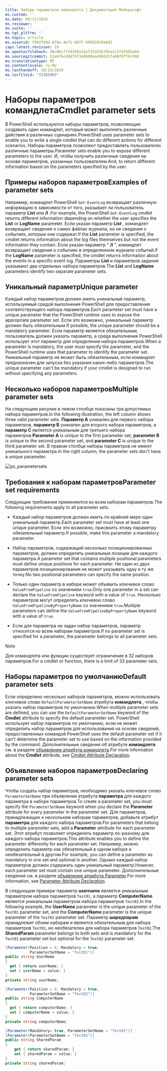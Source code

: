 ```yaml
---
title: Наборы параметров командлета | Документация Майкрософт
ms.custom: ''
ms.date: 09/13/2016
ms.reviewer: ''
ms.suite: ''
ms.tgt_pltfrm: ''
ms.topic: article
ms.assetid: f902fd4d-8f6e-4ef1-b07f-59983039a0d1
caps.latest.revision: 10
ms.openlocfilehash: d8c00c7ffd369a32af151836785a2c5f47b05a68
ms.sourcegitcommit: 52a67bcd9d7bf3e8600ea4302d1fa8970ff9c998
ms.translationtype: MT
ms.contentlocale: ru-RU
ms.lasthandoff: 10/15/2019
ms.locfileid: "72365903"
---
```

# <a name="cmdlet-parameter-sets"></a><span data-ttu-id="57b01-102">Наборы параметров командлета</span><span class="sxs-lookup"><span data-stu-id="57b01-102">Cmdlet parameter sets</span></span>

<span data-ttu-id="57b01-103">В PowerShell используются наборы параметров, позволяющие создавать один командлет, который может выполнять различные действия в различных сценариях.</span><span class="sxs-lookup"><span data-stu-id="57b01-103">PowerShell uses parameter sets to enable you to write a single cmdlet that can do different actions for different scenarios.</span></span> <span data-ttu-id="57b01-104">Наборы параметров позволяют предоставлять пользователю различные параметры.</span><span class="sxs-lookup"><span data-stu-id="57b01-104">Parameter sets enable you to expose different parameters to the user.</span></span> <span data-ttu-id="57b01-105">И, чтобы получить различные сведения на основе параметров, указанных пользователем.</span><span class="sxs-lookup"><span data-stu-id="57b01-105">And, to return different information based on the parameters specified by the user.</span></span>

## <a name="examples-of-parameter-sets"></a><span data-ttu-id="57b01-106">Примеры наборов параметров</span><span class="sxs-lookup"><span data-stu-id="57b01-106">Examples of parameter sets</span></span>

<span data-ttu-id="57b01-107">Например, командлет PowerShell `Get-EventLog` возвращает различную информацию в зависимости от того, указывает ли пользователь параметр **List** или **/l** .</span><span class="sxs-lookup"><span data-stu-id="57b01-107">For example, the PowerShell `Get-EventLog` cmdlet returns different information depending on whether the user specifies the **List** or **LogName** parameter.</span></span> <span data-ttu-id="57b01-108">Если указан параметр **List** , командлет возвращает сведения о самих файлах журнала, но не сведения о событиях, которые они содержат.</span><span class="sxs-lookup"><span data-stu-id="57b01-108">If the **List** parameter is specified, the cmdlet returns information about the log files themselves but not the event information they contain.</span></span> <span data-ttu-id="57b01-109">Если указан параметр " **/l** ", командлет возвращает сведения о событиях в определенном журнале событий.</span><span class="sxs-lookup"><span data-stu-id="57b01-109">If the **LogName** parameter is specified, the cmdlet returns information about the events in a specific event log.</span></span> <span data-ttu-id="57b01-110">Параметры **List** и параметров задания указывают два отдельных набора параметров.</span><span class="sxs-lookup"><span data-stu-id="57b01-110">The **List** and **LogName** parameters identify two separate parameter sets.</span></span>

## <a name="unique-parameter"></a><span data-ttu-id="57b01-111">Уникальный параметр</span><span class="sxs-lookup"><span data-stu-id="57b01-111">Unique parameter</span></span>

<span data-ttu-id="57b01-112">Каждый набор параметров должен иметь уникальный параметр, используемый средой выполнения PowerShell для предоставления соответствующего набора параметров.</span><span class="sxs-lookup"><span data-stu-id="57b01-112">Each parameter set must have a unique parameter that the PowerShell runtime uses to expose the appropriate parameter set.</span></span> <span data-ttu-id="57b01-113">Если это возможно, уникальный параметр должен быть обязательным.</span><span class="sxs-lookup"><span data-stu-id="57b01-113">If possible, the unique parameter should be a mandatory parameter.</span></span> <span data-ttu-id="57b01-114">Если параметр является обязательным, пользователь должен указать параметр, а среда выполнения PowerShell использует этот параметр для определения набора параметров.</span><span class="sxs-lookup"><span data-stu-id="57b01-114">When a parameter is mandatory, the user must specify the parameter, and the PowerShell runtime uses that parameter to identify the parameter set.</span></span> <span data-ttu-id="57b01-115">Уникальный параметр не может быть обязательным, если командлет предназначен для запуска без указания каких-либо параметров.</span><span class="sxs-lookup"><span data-stu-id="57b01-115">The unique parameter can't be mandatory if your cmdlet is designed to run without specifying any parameters.</span></span>

## <a name="multiple-parameter-sets"></a><span data-ttu-id="57b01-116">Несколько наборов параметров</span><span class="sxs-lookup"><span data-stu-id="57b01-116">Multiple parameter sets</span></span>

<span data-ttu-id="57b01-117">На следующем рисунке в левом столбце показаны три допустимых набора параметров.</span><span class="sxs-lookup"><span data-stu-id="57b01-117">In the following illustration, the left column shows three valid parameter sets.</span></span> <span data-ttu-id="57b01-118">**Параметр A** уникален для первого набора параметров, **параметр B** уникален для второго набора параметров, а **параметр C** является уникальным для третьего набора параметров.</span><span class="sxs-lookup"><span data-stu-id="57b01-118">**Parameter A** is unique to the first parameter set, **parameter B** is unique to the second parameter set, and **parameter C** is unique to the third parameter set.</span></span> <span data-ttu-id="57b01-119">В правом столбце наборы параметров не имеют уникального параметра.</span><span class="sxs-lookup"><span data-stu-id="57b01-119">In the right column, the parameter sets don't have a unique parameter.</span></span>

![ps_parametersets](../media/ps-parametersets.gif)

## <a name="parameter-set-requirements"></a><span data-ttu-id="57b01-121">Требования к наборам параметров</span><span class="sxs-lookup"><span data-stu-id="57b01-121">Parameter set requirements</span></span>

<span data-ttu-id="57b01-122">Следующие требования применяются ко всем наборам параметров.</span><span class="sxs-lookup"><span data-stu-id="57b01-122">The following requirements apply to all parameter sets.</span></span>

- <span data-ttu-id="57b01-123">Каждый набор параметров должен иметь по крайней мере один уникальный параметр.</span><span class="sxs-lookup"><span data-stu-id="57b01-123">Each parameter set must have at least one unique parameter.</span></span> <span data-ttu-id="57b01-124">Если это возможно, присвоить этому параметру обязательный параметр.</span><span class="sxs-lookup"><span data-stu-id="57b01-124">If possible, make this parameter a mandatory parameter.</span></span>

- <span data-ttu-id="57b01-125">Набор параметров, содержащий несколько позиционированных параметров, должен определять уникальные позиции для каждого параметра.</span><span class="sxs-lookup"><span data-stu-id="57b01-125">A parameter set that contains multiple positional parameters must define unique positions for each parameter.</span></span> <span data-ttu-id="57b01-126">Ни один из двух параметров позиционирования не может указывать одну и ту же точку.</span><span class="sxs-lookup"><span data-stu-id="57b01-126">No two positional parameters can specify the same position.</span></span>

- <span data-ttu-id="57b01-127">Только один параметр в наборе может объявить ключевое слово `ValueFromPipeline` со значением `true`.</span><span class="sxs-lookup"><span data-stu-id="57b01-127">Only one parameter in a set can declare the `ValueFromPipeline` keyword with a value of `true`.</span></span>
  <span data-ttu-id="57b01-128">Несколько параметров могут определять ключевое слово `ValueFromPipelineByPropertyName` со значением `true`.</span><span class="sxs-lookup"><span data-stu-id="57b01-128">Multiple parameters can define the `ValueFromPipelineByPropertyName` keyword with a value of `true`.</span></span>

- <span data-ttu-id="57b01-129">Если для параметра не задан набор параметров, параметр относится ко всем наборам параметров.</span><span class="sxs-lookup"><span data-stu-id="57b01-129">If no parameter set is specified for a parameter, the parameter belongs to all parameter sets.</span></span>

> [!NOTE]
> <span data-ttu-id="57b01-130">Для командлета или функции существует ограничение в 32 наборов параметров.</span><span class="sxs-lookup"><span data-stu-id="57b01-130">For a cmdlet or function, there is a limit of 32 parameter sets.</span></span>

## <a name="default-parameter-sets"></a><span data-ttu-id="57b01-131">Наборы параметров по умолчанию</span><span class="sxs-lookup"><span data-stu-id="57b01-131">Default parameter sets</span></span>

<span data-ttu-id="57b01-132">Если определено несколько наборов параметров, можно использовать ключевое слово `DefaultParameterSetName` атрибута **командлета** , чтобы указать набор параметров по умолчанию.</span><span class="sxs-lookup"><span data-stu-id="57b01-132">When multiple parameter sets are defined, you can use the `DefaultParameterSetName` keyword of the **Cmdlet** attribute to specify the default parameter set.</span></span> <span data-ttu-id="57b01-133">PowerShell использует набор параметров по умолчанию, если не может определить набор параметров для использования на основе сведений, предоставленных командой.</span><span class="sxs-lookup"><span data-stu-id="57b01-133">PowerShell uses the default parameter set if it can't determine the parameter set to use based on the information provided by the command.</span></span> <span data-ttu-id="57b01-134">Дополнительные сведения об атрибуте **командлета** см. в разделе [объявление атрибута командлета](./cmdlet-attribute-declaration.md).</span><span class="sxs-lookup"><span data-stu-id="57b01-134">For more information about the **Cmdlet** attribute, see [Cmdlet Attribute Declaration](./cmdlet-attribute-declaration.md).</span></span>

## <a name="declaring-parameter-sets"></a><span data-ttu-id="57b01-135">Объявление наборов параметров</span><span class="sxs-lookup"><span data-stu-id="57b01-135">Declaring parameter sets</span></span>

<span data-ttu-id="57b01-136">Чтобы создать набор параметров, необходимо указать ключевое слово `ParameterSetName` при объявлении атрибута **параметра** для каждого параметра в наборе параметров.</span><span class="sxs-lookup"><span data-stu-id="57b01-136">To create a parameter set, you must specify the `ParameterSetName` keyword when you declare the **Parameter** attribute for every parameter in the parameter set.</span></span> <span data-ttu-id="57b01-137">Для параметров, принадлежащих к нескольким наборам параметров, добавьте атрибут **параметра** для каждого набора параметров.</span><span class="sxs-lookup"><span data-stu-id="57b01-137">For parameters that belong to multiple parameter sets, add a **Parameter** attribute for each parameter set.</span></span> <span data-ttu-id="57b01-138">Этот атрибут позволяет определить параметр по-разному для каждого набора параметров.</span><span class="sxs-lookup"><span data-stu-id="57b01-138">This attribute enables you to define the parameter differently for each parameter set.</span></span> <span data-ttu-id="57b01-139">Например, можно определить параметр как обязательный в одном наборе и необязательный в другом.</span><span class="sxs-lookup"><span data-stu-id="57b01-139">For example, you can define a parameter as mandatory in one set and optional in another.</span></span> <span data-ttu-id="57b01-140">Однако каждый набор параметров должен содержать один уникальный параметр.</span><span class="sxs-lookup"><span data-stu-id="57b01-140">However, each parameter set must contain one unique parameter.</span></span> <span data-ttu-id="57b01-141">Дополнительные сведения см. в разделе [объявление атрибута Parameter](parameter-attribute-declaration.md).</span><span class="sxs-lookup"><span data-stu-id="57b01-141">For more information, see [Parameter Attribute Declaration](parameter-attribute-declaration.md).</span></span>

<span data-ttu-id="57b01-142">В следующем примере параметр **username** является уникальным параметром набора параметров `Test01`, а параметр **ComputerName** является уникальным параметром набора параметров `Test02`.</span><span class="sxs-lookup"><span data-stu-id="57b01-142">In the following example, the **UserName** parameter is the unique parameter of the `Test01` parameter set, and the **ComputerName** parameter is the unique parameter of the `Test02` parameter set.</span></span> <span data-ttu-id="57b01-143">Параметр **шаредпарам** принадлежит обоим наборам и является обязательным для набора параметров `Test01`, но необязателен для набора параметров `Test02`.</span><span class="sxs-lookup"><span data-stu-id="57b01-143">The **SharedParam** parameter belongs to both sets and is mandatory for the `Test01` parameter set but optional for the `Test02` parameter set.</span></span>

```csharp
[Parameter(Position = 0, Mandatory = true,
           ParameterSetName = "Test01")]
public string UserName
{
  get { return userName; }
  set { userName = value; }
}
private string userName;

[Parameter(Position = 0, Mandatory = true,
           ParameterSetName = "Test02")]
public string ComputerName
{
  get { return computerName; }
  set { computerName = value; }
}
private string computerName;

[Parameter(Mandatory= true, ParameterSetName = "Test01")]
[Parameter(ParameterSetName = "Test02")]
public string SharedParam
{
    get { return sharedParam; }
    set { sharedParam = value; }
}
private string sharedParam;
```
